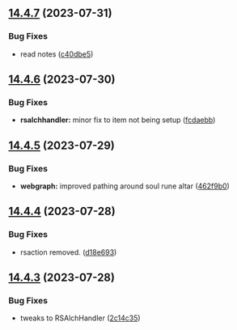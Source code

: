 ## [14.4.7](https://github.com/Torwent/WaspLib/compare/v14.4.6...v14.4.7) (2023-07-31)


### Bug Fixes

* read notes ([c40dbe5](https://github.com/Torwent/WaspLib/commit/c40dbe5474ef258ec08a3f23422d437bbbd1d130))



## [14.4.6](https://github.com/Torwent/WaspLib/compare/v14.4.5...v14.4.6) (2023-07-30)


### Bug Fixes

* **rsalchhandler:** minor fix to item not being setup ([fcdaebb](https://github.com/Torwent/WaspLib/commit/fcdaebb908243d3a6b8cf6caf67cc7f9349f3faa))



## [14.4.5](https://github.com/Torwent/WaspLib/compare/v14.4.4...v14.4.5) (2023-07-29)


### Bug Fixes

* **webgraph:** improved pathing around soul rune altar ([462f9b0](https://github.com/Torwent/WaspLib/commit/462f9b006728ed888f8a8e13b8b2067763f8c80f))



## [14.4.4](https://github.com/Torwent/WaspLib/compare/v14.4.3...v14.4.4) (2023-07-28)


### Bug Fixes

* rsaction removed. ([d18e693](https://github.com/Torwent/WaspLib/commit/d18e69330e6747f9e1328bbc73384db723cb286b))



## [14.4.3](https://github.com/Torwent/WaspLib/compare/v14.4.2...v14.4.3) (2023-07-28)


### Bug Fixes

* tweaks to RSAlchHandler ([2c14c35](https://github.com/Torwent/WaspLib/commit/2c14c35a099cbe4c6fd68e9cb1c9ad1603fc16f6))



